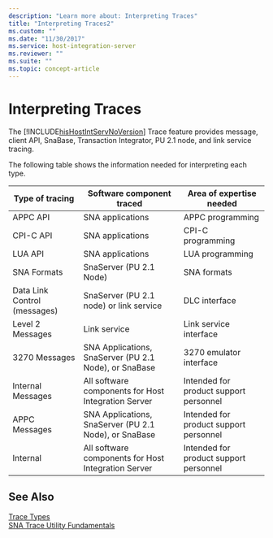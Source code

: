 ```yaml
---
description: "Learn more about: Interpreting Traces"
title: "Interpreting Traces2"
ms.custom: ""
ms.date: "11/30/2017"
ms.service: host-integration-server
ms.reviewer: ""
ms.suite: ""
ms.topic: concept-article
---
```

# Interpreting Traces
The [!INCLUDE[hisHostIntServNoVersion](../includes/hishostintservnoversion-md.md)] Trace feature provides message, client API, SnaBase, Transaction Integrator, PU 2.1 node, and link service tracing.  
  
 The following table shows the information needed for interpreting each type.  
  
|Type of tracing|Software component traced|Area of expertise needed|  
|---------------------|-------------------------------|------------------------------|  
|APPC API|SNA applications|APPC programming|  
|CPI-C API|SNA applications|CPI-C programming|  
|LUA API|SNA applications|LUA programming|  
|SNA Formats|SnaServer (PU 2.1 Node)|SNA formats|  
|Data Link Control (messages)|SnaServer (PU 2.1 node) or link service|DLC interface|  
|Level 2 Messages|Link service|Link service interface|  
|3270 Messages|SNA Applications, SnaServer (PU 2.1 Node), or SnaBase|3270 emulator interface|  
|Internal Messages|All software components for Host Integration Server|Intended for product support personnel|  
|APPC Messages|SNA Applications, SnaServer (PU 2.1 Node), or SnaBase|Intended for product support personnel|  
|Internal|All software components for Host Integration Server|Intended for product support personnel|  
  
## See Also  
 [Trace Types](../core/trace-types1.md)   
 [SNA Trace Utility Fundamentals](../core/sna-trace-utility-fundamentals1.md)
